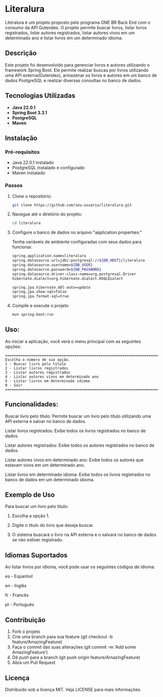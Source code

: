 # Literalura

Literalura é um projeto proposto pelo programa ONE BR Back End com o consumo da API Gutendex. O projeto permite buscar livros, listar livros registrados, listar autores registrados, listar autores vivos em um determinado ano e listar livros em um determinado idioma.

## Descrição

Este projeto foi desenvolvido para gerenciar livros e autores utilizando o framework Spring Boot. Ele permite realizar buscas por livros utilizando uma API externa(Gutendex), armazenar os livros e autores em um banco de dados PostgreSQL e realizar diversas consultas no banco de dados.

## Tecnologias Utilizadas

- **Java 22.0.1**
- **Spring Boot 3.3.1**
- **PostgreSQL**
- **Maven**

## Instalação

### Pré-requisitos

- Java 22.0.1 instalado
- PostgreSQL instalado e configurado
- Maven instalado

### Passos

1. Clone o repositório:

   ```sh
   git clone https://github.com/seu-usuario/literalura.git
2. Navegue até o diretório do projeto:
    ```sh
    cd literalura
3. Configure o banco de dados no arquivo "application.properties:"
    
   Tenha variáveis de ambiente configuradas com seus dados para funcionar.
    ```sh
    spring.application.name=literalura
    spring.datasource.url=jdbc:postgresql://${DB_HOST}/literalura
    spring.datasource.username=${DB_USER}
    spring.datasource.password=${DB_PASSWORD}
    spring.datasource.driver-class-name=org.postgresql.Driver
    hibernate.dialect=org.hibernate.dialect.HSQLDialect

    spring.jpa.hibernate.ddl-auto=update
    spring.jpa.show-sql=false
    spring.jpa.format-sql=true

5. Compile e execute o projeto
   ```sh
   mvn spring-boot:run
## Uso: 
Ao iniciar a aplicação, você verá o menu principal com as seguintes opções:
    
    ===================================================================================================================
    Escolha o número de sua opção.
    1 - Buscar livro pelo título
    2 - Listar livros registrados
    3 - Listar autores registrados
    4 - Listar autores vivos em determinado ano
    5 - Listar livros em determinado idioma
    0 - Sair
    ===================================================================================================================
## Funcionalidades:
Buscar livro pelo título: Permite buscar um livro pelo título utilizando uma API externa e salvar no banco de dados.

Listar livros registrados: Exibe todos os livros registrados no banco de dados.

Listar autores registrados: Exibe todos os autores registrados no banco de dados.

Listar autores vivos em determinado ano: Exibe todos os autores que estavam vivos em um determinado ano.

Listar livros em determinado idioma: Exibe todos os livros registrados no banco de dados em um determinado idioma.

## Exemplo de Uso
Para buscar um livro pelo título:

  1. Escolha a opção 1.
  
  2. Digite o título do livro que deseja buscar.
  
  3. O sistema buscará o livro na API externa e o salvará no banco de dados se não estiver registrado.
  
  ## Idiomas Suportados
  
  Ao listar livros por idioma, você pode usar os seguintes códigos de idioma:

es - Espanhol

en - Inglês

fr - Francês

pt - Português

## Contribuição
1. Fork o projeto
2. Crie uma branch para sua feature (git checkout -b feature/AmazingFeature)
3. Faça o commit das suas alterações (git commit -m 'Add some AmazingFeature')
4. Dê push para a branch (git push origin feature/AmazingFeature)
5. Abra um Pull Request
   
## Licença
Distribuído sob a licença MIT. Veja LICENSE para mais informações.

